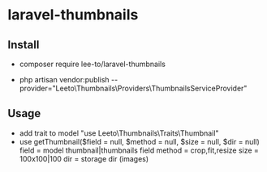 # laravel-thumbnails

## Install
- composer require lee-to/laravel-thumbnails

- php artisan vendor:publish --provider="Leeto\Thumbnails\Providers\ThumbnailsServiceProvider"

## Usage 
- add trait to model "use Leeto\Thumbnails\Traits\Thumbnail"
- use getThumbnail($field = null, $method = null, $size = null, $dir = null)
field = model thumbnail|thumbnails field
method = crop,fit,resize
size = 100x100|100
dir = storage dir (images)
